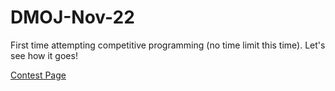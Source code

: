 # DMOJ-Nov-22

First time attempting competitive programming (no time limit this time). Let's see how it goes!

[Contest Page](https://dmoj.ca/contest/dmopc22c2)
